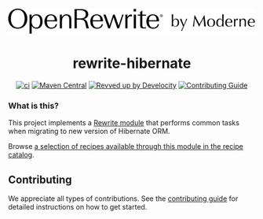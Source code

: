 <p align="center">
  <a href="https://docs.openrewrite.org">
    <picture>
      <source media="(prefers-color-scheme: dark)" srcset="https://github.com/openrewrite/rewrite/raw/main/doc/logo-oss-dark.svg">
      <source media="(prefers-color-scheme: light)" srcset="https://github.com/openrewrite/rewrite/raw/main/doc/logo-oss-light.svg">
      <img alt="OpenRewrite Logo" src="https://github.com/openrewrite/rewrite/raw/main/doc/logo-oss-light.svg" width='600px'>
    </picture>
  </a>
</p>

<div align="center">
  <h1>rewrite-hibernate</h1>
</div>

<div align="center">

<!-- Keep the gap above this line, otherwise they won't render correctly! -->

[![ci](https://github.com/openrewrite/rewrite-hibernate/actions/workflows/ci.yml/badge.svg)](https://github.com/openrewrite/rewrite-hibernate/actions/workflows/ci.yml)
[![Maven Central](https://img.shields.io/maven-central/v/org.openrewrite.recipe/rewrite-hibernate.svg)](https://mvnrepository.com/artifact/org.openrewrite.recipe/rewrite-hibernate)
[![Revved up by Develocity](https://img.shields.io/badge/Revved%20up%20by-Develocity-06A0CE?logo=Gradle&labelColor=02303A)](https://ge.openrewrite.org/scans)
[![Contributing Guide](https://img.shields.io/badge/Contributing-Guide-informational)](https://github.com/openrewrite/.github/blob/main/CONTRIBUTING.md)
</div>

### What is this?

This project implements a [Rewrite module](https://github.com/openrewrite/rewrite) that performs common tasks when migrating to new version of Hibernate ORM.  

Browse [a selection of recipes available through this module in the recipe catalog](https://docs.openrewrite.org/recipes/hibernate).

## Contributing

We appreciate all types of contributions. See the [contributing guide](https://github.com/openrewrite/.github/blob/main/CONTRIBUTING.md) for detailed instructions on how to get started.
